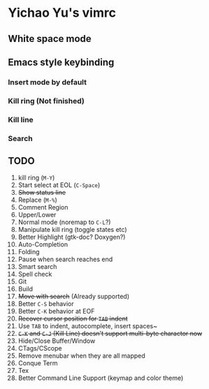 # Yichao Yu's vimrc

## White space mode

## Emacs style keybinding

### Insert mode by default
### Kill ring (Not finished)
### Kill line
### Search

## TODO
1. kill ring (`M-Y`)
2. Start select at EOL (`C-Space`)
3. ~~Show status line~~
4. Replace (`M-%`)
5. Comment Region
6. Upper/Lower
7. Normal mode (noremap to `C-L`?)
8. Manipulate kill ring (toggle states etc)
9. Better Highlight (gtk-doc? Doxygen?)
10. Auto-Completion
11. Folding
12. Pause when search reaches end
13. Smart search
14. Spell check
15. Git
16. Build
17. ~~Move with search~~ (Already supported)
18. Better `C-S` behavior
19. Better `C-K` behavior at EOF
20. ~~Recover cursor position for `TAB` indent~~
21. Use `TAB` to indent, autocomplete, insert spaces~
22. ~~`C-K` and `C-J` (Kill Line) doesn't support multi-byte charactor now~~
23. Hide/Close Buffer/Window
24. CTags/CScope
25. Remove menubar when they are all mapped
26. Conque Term
27. Tex
28. Better Command Line Support (keymap and color theme)
